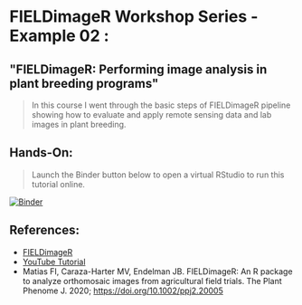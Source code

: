 # FIELDimageR Workshop Series - Example 02 : 

## "FIELDimageR:  Performing image analysis in plant breeding programs"

> In this course I went through the basic steps of FIELDimageR pipeline showing how to evaluate and apply remote sensing data and lab images in plant breeding. 

## Hands-On:

> Launch the Binder button below to open a virtual RStudio to run this tutorial online.

[![Binder](https://mybinder.org/badge_logo.svg)](https://mybinder.org/v2/gh/filipematias23/FIELDimageR-Workshop-2.git/main?urlpath=rstudio)

## References:
* [FIELDimageR](https://github.com/OpenDroneMap/FIELDimageR)
* [YouTube Tutorial](https://www.youtube.com/watch?v=_3moFzzMzo8&feature=youtu.be)
* Matias FI, Caraza-Harter MV, Endelman JB. FIELDimageR: An R package to analyze orthomosaic images from agricultural field trials. The Plant Phenome J. 2020; https://doi.org/10.1002/ppj2.20005
